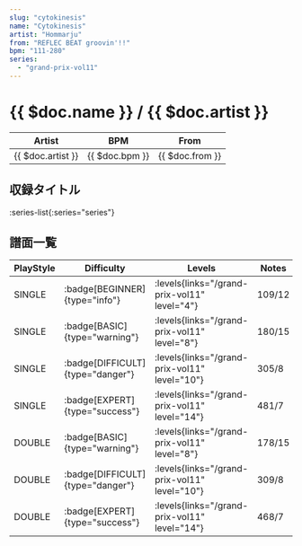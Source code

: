 ```yaml
---
slug: "cytokinesis"
name: "Cytokinesis"
artist: "Hommarju"
from: "REFLEC BEAT groovin'!!"
bpm: "111-280"
series:
  - "grand-prix-vol11"
---
```


# {{ $doc.name }} / {{ $doc.artist }}

|Artist|BPM|From|
|------|---|----|
|{{ $doc.artist }}|{{ $doc.bpm }}|{{ $doc.from }}|

## 収録タイトル

:series-list{:series="series"}

## 譜面一覧

|PlayStyle|Difficulty|Levels|Notes|Movie|
|---------|----------|------|-----|-----|
|SINGLE| :badge[BEGINNER]{type="info"}| :levels{links="/grand-prix-vol11" level="4"}|109/12||
|SINGLE| :badge[BASIC]{type="warning"}| :levels{links="/grand-prix-vol11" level="8"}|180/15||
|SINGLE| :badge[DIFFICULT]{type="danger"}| :levels{links="/grand-prix-vol11" level="10"}|305/8||
|SINGLE| :badge[EXPERT]{type="success"}| :levels{links="/grand-prix-vol11" level="14"}|481/7||
|DOUBLE| :badge[BASIC]{type="warning"}| :levels{links="/grand-prix-vol11" level="8"}|178/15||
|DOUBLE| :badge[DIFFICULT]{type="danger"}| :levels{links="/grand-prix-vol11" level="10"}|309/8||
|DOUBLE| :badge[EXPERT]{type="success"}| :levels{links="/grand-prix-vol11" level="14"}|468/7||
